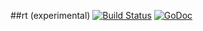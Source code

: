 ##rt (experimental) [![Build Status](https://travis-ci.org/bmatsuo/rt.svg?branch=master)](https://travis-ci.org/bmatsuo/rt) [![GoDoc](https://godoc.org/github.com/bmatsuo/rt?status.png)](https://godoc.org/github.com/bmatsuo/rt)
